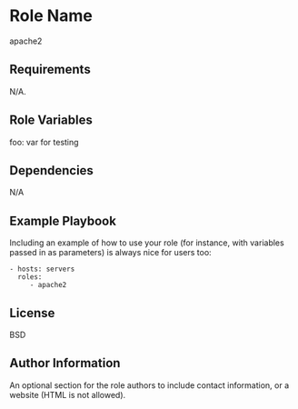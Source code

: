 Role Name
=========

apache2

Requirements
------------

N/A.

Role Variables
--------------

foo:  var for testing

Dependencies
------------

N/A

Example Playbook
----------------

Including an example of how to use your role (for instance, with variables passed in as parameters) is always nice for users too:

    - hosts: servers
      roles:
         - apache2

License
-------

BSD

Author Information
------------------

An optional section for the role authors to include contact information, or a website (HTML is not allowed).
